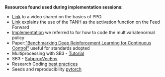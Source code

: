 **Resources found used during implementation sessions:**

* [Link](https://www.youtube.com/watch?v=5P7I-xPq8u8&t=952s) to a video shared on the basics of PPO
* [Link](https://math.stackexchange.com/questions/3108216/change-of-variables-apply-tanh-to-the-gaussian-samples) explains the use of the TANH as the activation function on the Feed Forward
* [Implementation](https://github.com/nikhilbarhate99/PPO-PyTorch/blob/master/PPO_colab.ipynb) we referred to for how to code the multivariatenormal policy
* Paper:["Benchmarking Deep Reinforcement Learning for Continuous Control"](https://arxiv.org/pdf/1604.06778.pdf) useful for standards adopted
* Multiprocessing with SB3 - [Tutorial](https://colab.research.google.com/github/Stable-Baselines-Team/rl-colab-notebooks/blob/sb3/multiprocessing_rl.ipynb#scrollTo=BIedd7Pz9sOs)
* SB3 - [SubprocVecEnv](https://stable-baselines3.readthedocs.io/en/master/guide/vec_envs.html#subprocvecenv)
* Research Coding [best practices](https://goodresearch.dev/#the-good-research-code-handbook)
* Seeds and reproducibility [pytorch](https://pytorch.org/docs/stable/notes/randomness.html)



